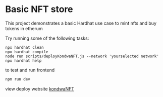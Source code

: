 # Basic NFT store

This project demonstrates a basic Hardhat use case to mint nfts and buy tokens in etherum

Try running some of the following tasks:

```shell
npx hardhat clean
npx hardhat compile
node run scripts/deployKondwaNFT.js --network 'yourselected network'
npx hardhat help
```

to test and run frontend
```bash
npm run dev
```

view deploy website
[kondwaNFT]()
